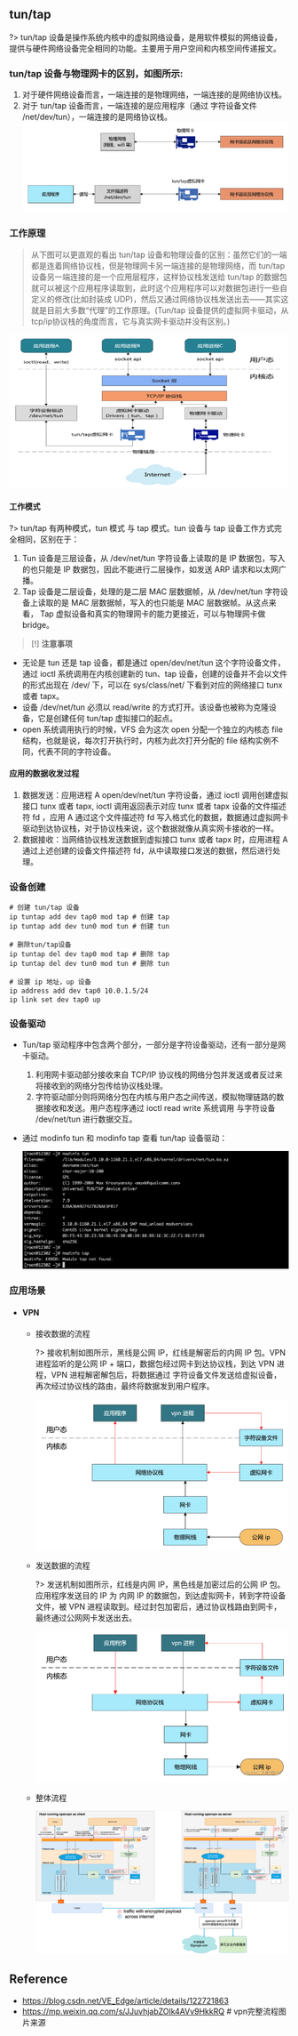 ## tun/tap
?> tun/tap 设备是操作系统内核中的虚拟网络设备，是用软件模拟的网络设备，提供与硬件网络设备完全相同的功能。主要用于用户空间和内核空间传递报文。

### **tun/tap 设备与物理网卡的区别，如图所示:**

1. 对于硬件网络设备而言，一端连接的是物理网络，一端连接的是网络协议栈。
2. 对于 tun/tap 设备而言，一端连接的是应用程序（通过 字符设备文件 /net/dev/tun），一端连接的是网络协议栈。
![](/.images/devops/network/tun-tap/tun-tap-01.png)

### **工作原理**
> 从下图可以更直观的看出 tun/tap 设备和物理设备的区别：虽然它们的一端都是连着网络协议栈，但是物理网卡另一端连接的是物理网络，而 tun/tap 设备另一端连接的是一个应用层程序，这样协议栈发送给 tun/tap  的数据包就可以被这个应用程序读取到，此时这个应用程序可以对数据包进行一些自定义的修改(比如封装成 UDP)，然后又通过网络协议栈发送出去——其实这就是目前大多数“代理”的工作原理。(Tun/tap 设备提供的虚拟网卡驱动，从tcp/ip协议栈的角度而言，它与真实网卡驱动并没有区别。)

![](/.images/devops/network/tun-tap/tun-tap-02.jpg)



#### **工作模式**
?> tun/tap 有两种模式，tun 模式 与 tap 模式。tun 设备与 tap 设备工作方式完全相同，区别在于：
1. Tun 设备是三层设备，从 /dev/net/tun 字符设备上读取的是 IP 数据包，写入的也只能是 IP 数据包，因此不能进行二层操作，如发送 ARP 请求和以太网广播。
2. Tap 设备是二层设备，处理的是二层 MAC 层数据帧，从 /dev/net/tun 字符设备上读取的是 MAC 层数据帧，写入的也只能是 MAC 层数据帧。从这点来看， Tap 虚拟设备和真实的物理网卡的能力更接近，可以与物理网卡做 bridge。

> [!] **注意事项**
* 无论是 tun 还是 tap 设备，都是通过 open/dev/net/tun 这个字符设备文件，通过 ioctl 系统调用在内核创建新的 tun、tap 设备，创建的设备并不会以文件的形式出现在 /dev/ 下，可以在 sys/class/net/ 下看到对应的网络接口 tunx 或者  tapx。
* 设备 /dev/net/tun 必须以 read/write 的方式打开。该设备也被称为克隆设备，它是创建任何 tun/tap 虚拟接口的起点。
* open 系统调用执行的时候，VFS 会为这次 open 分配一个独立的内核态 file 结构，也就是说，每次打开执行时，内核为此次打开分配的 file 结构实例不同，代表不同的字符设备。

#### **应用的数据收发过程**
1. 数据发送：应用进程 A  open/dev/net/tun 字符设备，通过 ioctl 调用创建虚拟接口 tunx 或者 tapx, ioctl 调用返回表示对应  tunx 或者 tapx 设备的文件描述符 fd ，应用 A 通过这个文件描述符 fd 写入格式化的数据，数据通过虚拟网卡驱动到达协议栈，对于协议栈来说，这个数据就像从真实网卡接收的一样。
2. 数据接收：当网络协议栈发送数据到虚拟接口 tunx 或者 tapx 时，应用进程 A 通过上述创建的设备文件描述符 fd，从中读取接口发送的数据，然后进行处理。


### **设备创建**
```shell
# 创建 tun/tap 设备
ip tuntap add dev tap0 mod tap # 创建 tap
ip tuntap add dev tun0 mod tun # 创建 tun
 
# 删除tun/tap设备
ip tuntap del dev tap0 mod tap # 删除 tap
ip tuntap del dev tun0 mod tun # 删除 tun
 
# 设置 ip 地址，up 设备
ip address add dev tap0 10.0.1.5/24
ip link set dev tap0 up
```

### **设备驱动**
* Tun/tap 驱动程序中包含两个部分，一部分是字符设备驱动，还有一部分是网卡驱动。
    1. 利用网卡驱动部分接收来自 TCP/IP 协议栈的网络分包并发送或者反过来将接收到的网络分包传给协议栈处理。
    2. 字符驱动部分则将网络分包在内核与用户态之间传送，模拟物理链路的数据接收和发送。用户态程序通过 ioctl read write 系统调用 与字符设备 /dev/net/tun 进行数据交互。
* 通过 modinfo tun 和 modinfo tap  查看 tun/tap 设备驱动：

    ![](/.images/devops/network/tun-tap/tun-tap-03.png)

### **应用场景**
* #### VPN
    + 接收数据的流程

        ?> 接收机制如图所示，黑线是公网 IP，红线是解密后的内网 IP 包。VPN 进程监听的是公网 IP + 端口，数据包经过网卡到达协议栈，到达 VPN 进程，VPN 进程解密解包后，将数据通过 字符设备文件发送给虚拟设备，再次经过协议栈的路由，最终将数据发到用户程序。

        ![](/.images/devops/network/tun-tap/tun-tap-04.png)
    + 发送数据的流程

        ?> 发送机制如图所示，红线是内网 IP，黑色线是加密过后的公网 IP 包。应用程序发送目的 IP 为 内网 IP 的数据包，到达虚拟网卡，转到字符设备文件，被 VPN 进程读取到。经过封包加密后，通过协议栈路由到网卡，最终通过公网网卡发送出去。
        
        ![](/.images/devops/network/tun-tap/tun-tap-05.png)
    + 整体流程

        ![](/.images/devops/network/tun-tap/tun-tap-03.04.png)

## Reference
* https://blog.csdn.net/VE_Edge/article/details/122721863
* https://mp.weixin.qq.com/s/JJuvhjabZOlk4AVv9HkkRQ # vpn完整流程图片来源